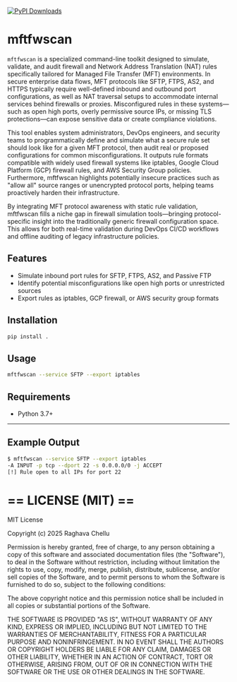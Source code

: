 
[![PyPI Downloads](https://static.pepy.tech/badge/mftfwscan)](https://pepy.tech/project/mftfwscan)

# mftfwscan

`mftfwscan` is a specialized command-line toolkit designed to simulate, validate, and audit firewall and Network Address Translation (NAT) rules specifically tailored for Managed File Transfer (MFT) environments. In secure enterprise data flows, MFT protocols like SFTP, FTPS, AS2, and HTTPS typically require well-defined inbound and outbound port configurations, as well as NAT traversal setups to accommodate internal services behind firewalls or proxies. Misconfigured rules in these systems—such as open high ports, overly permissive source IPs, or missing TLS protections—can expose sensitive data or create compliance violations.

This tool enables system administrators, DevOps engineers, and security teams to programmatically define and simulate what a secure rule set should look like for a given MFT protocol, then audit real or proposed configurations for common misconfigurations. It outputs rule formats compatible with widely used firewall systems like iptables, Google Cloud Platform (GCP) firewall rules, and AWS Security Group policies. Furthermore, mftfwscan highlights potentially insecure practices such as "allow all" source ranges or unencrypted protocol ports, helping teams proactively harden their infrastructure.

By integrating MFT protocol awareness with static rule validation, mftfwscan fills a niche gap in firewall simulation tools—bringing protocol-specific insight into the traditionally generic firewall configuration space. This allows for both real-time validation during DevOps CI/CD workflows and offline auditing of legacy infrastructure policies.

## Features
- Simulate inbound port rules for SFTP, FTPS, AS2, and Passive FTP
- Identify potential misconfigurations like open high ports or unrestricted sources
- Export rules as iptables, GCP firewall, or AWS security group formats

## Installation

```bash
pip install .
```

## Usage

```bash
mftfwscan --service SFTP --export iptables
```

## Requirements
- Python 3.7+

---

## Example Output

```bash
$ mftfwscan --service SFTP --export iptables
-A INPUT -p tcp --dport 22 -s 0.0.0.0/0 -j ACCEPT
[!] Rule open to all IPs for port 22
```


# == LICENSE (MIT) ==

MIT License

Copyright (c) 2025 Raghava Chellu

Permission is hereby granted, free of charge, to any person obtaining a copy
of this software and associated documentation files (the "Software"), to deal
in the Software without restriction, including without limitation the rights
to use, copy, modify, merge, publish, distribute, sublicense, and/or sell
copies of the Software, and to permit persons to whom the Software is
furnished to do so, subject to the following conditions:

The above copyright notice and this permission notice shall be included in all
copies or substantial portions of the Software.

THE SOFTWARE IS PROVIDED "AS IS", WITHOUT WARRANTY OF ANY KIND, EXPRESS OR
IMPLIED, INCLUDING BUT NOT LIMITED TO THE WARRANTIES OF MERCHANTABILITY,
FITNESS FOR A PARTICULAR PURPOSE AND NONINFRINGEMENT. IN NO EVENT SHALL THE
AUTHORS OR COPYRIGHT HOLDERS BE LIABLE FOR ANY CLAIM, DAMAGES OR OTHER
LIABILITY, WHETHER IN AN ACTION OF CONTRACT, TORT OR OTHERWISE, ARISING FROM,
OUT OF OR IN CONNECTION WITH THE SOFTWARE OR THE USE OR OTHER DEALINGS IN THE
SOFTWARE.

